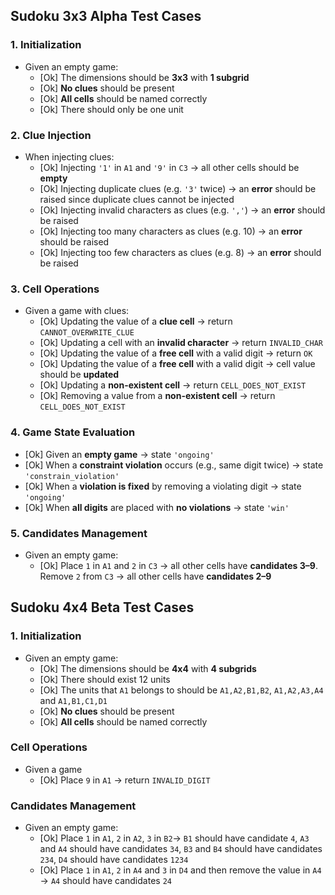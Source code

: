 ## Sudoku 3x3 Alpha Test Cases

### 1. Initialization
- Given an empty game:
    - [Ok] The dimensions should be **3x3** with **1 subgrid**
    - [Ok] **No clues** should be present
    - [Ok] **All cells** should be named correctly
    - [Ok] There should only be one unit

### 2. Clue Injection
- When injecting clues:
    - [Ok] Injecting `'1'` in `A1` and `'9'` in `C3` &rarr; all other cells should be **empty**
    - [Ok] Injecting duplicate clues (e.g. `'3'` twice) &rarr; an **error** should be raised since duplicate clues cannot be injected
    - [Ok] Injecting invalid characters as clues (e.g. `','`) &rarr; an **error** should be raised
    - [Ok] Injecting too many characters as clues (e.g. 10) &rarr; an **error** should be raised
    - [Ok] Injecting too few characters as clues (e.g. 8) &rarr; an **error** should be raised

### 3. Cell Operations
- Given a game with clues:
  - [Ok] Updating the value of a **clue cell** &rarr; return `CANNOT_OVERWRITE_CLUE`
  - [Ok] Updating a cell with an **invalid character** &rarr; return `INVALID_CHAR`
  - [Ok] Updating the value of a **free cell** with a valid digit &rarr; return `OK` 
  - [Ok] Updating the value of a **free cell** with a valid digit &rarr; cell value should be **updated**
  - [Ok] Updating a **non-existent cell** &rarr; return `CELL_DOES_NOT_EXIST`
  - [Ok] Removing a value from a **non-existent cell** &rarr; return `CELL_DOES_NOT_EXIST`

### 4. Game State Evaluation
- [Ok] Given an **empty game** &rarr; state `'ongoing'`
- [Ok] When a **constraint violation** occurs (e.g., same digit twice) &rarr; state `'constrain_violation'`
- [Ok] When a **violation is fixed** by removing a violating digit &rarr; state `'ongoing'`
- [Ok] When **all digits** are placed with **no violations** &rarr; state `'win'`

### 5. Candidates Management
- Given an empty game:
  - [Ok] Place `1` in `A1` and `2` in `C3` &rarr; all other cells have **candidates 3–9**. Remove `2` from `C3` &rarr; all other cells have **candidates 2–9**

## Sudoku 4x4 Beta Test Cases
### 1. Initialization
- Given an empty game:
    - [Ok] The dimensions should be **4x4** with **4 subgrids**
    - [Ok] There should exist 12 units
    - [Ok] The units that `A1` belongs to should be `A1,A2,B1,B2`, `A1,A2,A3,A4` and `A1,B1,C1,D1`             
    - [Ok] **No clues** should be present
    - [Ok] **All cells** should be named correctly

### Cell Operations
- Given a game
  - [Ok]  Place `9` in `A1` -> return `INVALID_DIGIT`

### Candidates Management
- Given an empty game:
  - [Ok] Place `1` in `A1`, `2` in `A2`, `3` in `B2`-> `B1` should have candidate `4`, `A3` and `A4` should have candidates `34`, `B3` and `B4` should have candidates `234`, `D4` should have candidates `1234`
  - [Ok] Place `1` in `A1`, `2` in `A4` and `3` in `D4` and then remove the value in `A4` -> `A4` should have candidates `24`